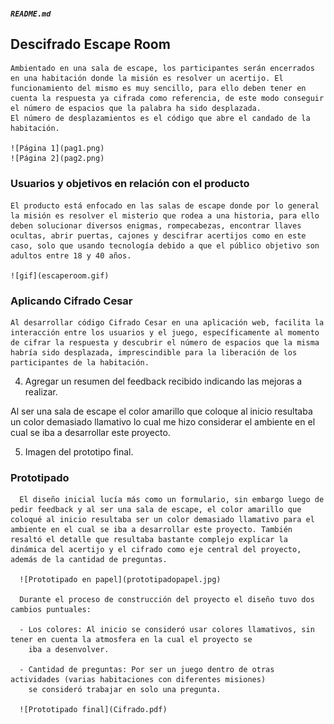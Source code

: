 

##### `README.md`


## Descifrado Escape Room

    Ambientado en una sala de escape, los participantes serán encerrados en una habitación donde la misión es resolver un acertijo. El funcionamiento del mismo es muy sencillo, para ello deben tener en cuenta la respuesta ya cifrada como referencia, de este modo conseguir el número de espacios que la palabra ha sido desplazada.
    El número de desplazamientos es el código que abre el candado de la habitación.

    ![Página 1](pag1.png)
    ![Página 2](pag2.png)

### Usuarios y objetivos en relación con el producto
    El producto está enfocado en las salas de escape donde por lo general la misión es resolver el misterio que rodea a una historia, para ello deben solucionar diversos enigmas, rompecabezas, encontrar llaves ocultas, abrir puertas, cajones y descifrar acertijos como en este caso, solo que usando tecnología debido a que el público objetivo son adultos entre 18 y 40 años.

    ![gif](escaperoom.gif)

### Aplicando Cifrado Cesar
    Al desarrollar código Cifrado Cesar en una aplicación web, facilita la interacción entre los usuarios y el juego, específicamente al momento de cifrar la respuesta y descubrir el número de espacios que la misma habría sido desplazada, imprescindible para la liberación de los participantes de la habitación.


  4. Agregar un resumen del feedback recibido indicando las mejoras a realizar.

  Al ser una sala de escape el color amarillo que coloque al inicio resultaba un color demasiado llamativo lo cual me hizo considerar el ambiente en el cual se iba a desarrollar este proyecto.

  5. Imagen del prototipo final.

  ### Prototipado
      El diseño inicial lucía más como un formulario, sin embargo luego de pedir feedback y al ser una sala de escape, el color amarillo que coloqué al inicio resultaba ser un color demasiado llamativo para el ambiente en el cual se iba a desarrollar este proyecto. También resaltó el detalle que resultaba bastante complejo explicar la dinámica del acertijo y el cifrado como eje central del proyecto, además de la cantidad de preguntas.

      ![Prototipado en papel](prototipadopapel.jpg)

      Durante el proceso de construcción del proyecto el diseño tuvo dos cambios puntuales:

      - Los colores: Al inicio se consideró usar colores llamativos, sin tener en cuenta la atmosfera en la cual el proyecto se
        iba a desenvolver.

      - Cantidad de preguntas: Por ser un juego dentro de otras actividades (varias habitaciones con diferentes misiones)
        se consideró trabajar en solo una pregunta.

      ![Prototipado final](Cifrado.pdf)
